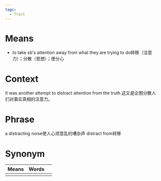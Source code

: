 ```yaml
---
tags:
  - Tract
---
```

# Means
- to take sb's attention away from what they are trying to do转移（注意力）；分散（思想）；使分心
# Context
It was another attempt to distract attention from the truth.这又是企图分散人们对事实真相的注意力。
# Phrase
a distracting noise使人心烦意乱的嘈杂声
distract from转移
# Synonym
| Means | Words |     |
| ----- | ----- | --- |
|       |       |     |
